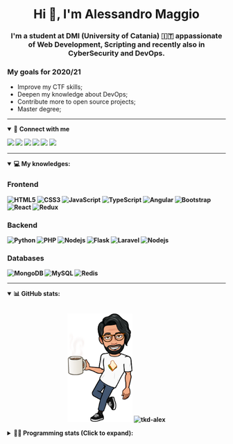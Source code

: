 <h1 align="center">Hi 👋, I'm Alessandro Maggio</h1>
<h3 align="center">I'm a student at DMI (University of Catania) 🇮🇹 appassionate of Web Development, Scripting and recently also in CyberSecurity and DevOps.</h3>

### My goals for 2020/21
- Improve my CTF skills;
- Deepen my knowledge about DevOps;
- Contribute more to open source projects;
- Master degree;

____

<details open>
<summary>🤝 <b>Connect with me<b></summary>

<p align = "center">

[<img src="https://img.shields.io/badge/twitter-1DA1F2.svg?&style=for-the-badge&logo=twitter&logoColor=white" />](https://twitter.com/TkdAxel)
[<img src ="https://img.shields.io/badge/portfolio-web-%23.svg?&style=for-the-badge&logo=&logoColor=white%22">](https://alessandromaggio.it/)
[<img src ="https://img.shields.io/badge/Telegram-1ca0f1.svg?&style=for-the-badge&logo=Telegram&logoColor=white%22&link=https://t.me/TkdAlex">](https://t.me/TkdAlex/)
[<img src="https://img.shields.io/badge/gmail-c14438.svg?&style=for-the-badge&logo=Gmail&logoColor=white&link=mailto:alex.tkd.alex@gmail.com"/>](mailto:alex.tkd.alex@gmail.com)
[<img src="https://img.shields.io/badge/linkedin-0077B5.svg?&style=for-the-badge&logo=linkedin&logoColor=white" />](https://www.linkedin.com/in/aalessandromaggio/)
[<img src = "https://img.shields.io/badge/instagram-E4405F.svg?&style=for-the-badge&logo=instagram&logoColor=white">](https://www.instagram.com/tkd_alex/)
<!--- [![Visits Badge](https://badges.pufler.dev/visits/tkd-alex/tkd-alex?style=for-the-badge&color=blue)](https://github.com/tkd-alex/tkd-alex) -->

</p>

</details>

---

<details open>
<summary>💻 <b>My knowledges</b>: </summary>

### Frontend
![HTML5](https://img.shields.io/badge/-HTML5-E34F26.svg?style=for-the-badge&logo=html5&logoColor=ffffff)
![CSS3](https://img.shields.io/badge/-CSS3-1572B6.svg?style=for-the-badge&logo=css3)
![JavaScript](https://img.shields.io/badge/-JavaScript-282C34?style=for-the-badge&logo=javascript)
![TypeScript](https://img.shields.io/badge/-TypeScript-007ACC?style=for-the-badge&logo=typescript)
![Angular](https://img.shields.io/badge/-Angular-DD0031?style=for-the-badge&logo=angular)
![Bootstrap](https://img.shields.io/badge/-Bootstrap-563D7C.svg?style=for-the-badge&logo=bootstrap)
![React](https://img.shields.io/badge/-React-282C34.svg?style=for-the-badge&logo=react&logoColor=ffffff)
![Redux](https://img.shields.io/badge/-Redux-764ABC.svg?style=for-the-badge&logo=redux)

### Backend
![Python](https://img.shields.io/badge/-Python-3776AB.svg?style=for-the-badge&logo=Python&logoColor=ffffff)
![PHP](https://img.shields.io/badge/-PHP-777BB4.svg?style=for-the-badge&logo=PHP&logoColor=ffffff)
![Nodejs](https://img.shields.io/badge/-Bash-4EAA25.svg?style=for-the-badge&logo=gnu-bash&logoColor=ffffff)
![Flask](https://img.shields.io/badge/-Flask-282C34.svg?style=for-the-badge&logo=flask)
![Laravel](https://img.shields.io/badge/-Laravel-FF2D20.svg?style=for-the-badge&logo=laravel&logoColor=ffffff)
![Nodejs](https://img.shields.io/badge/-Nodejs-339933.svg?style=for-the-badge&logo=Node.js&logoColor=ffffff)

### Databases
![MongoDB](https://img.shields.io/badge/-MongoDB-47A248?style=for-the-badge&logo=mongodb&logoColor=ffffff)
![MySQL](https://img.shields.io/badge/-MySQL-4479A1?style=for-the-badge&logo=mysql&logoColor=ffffff)
![Redis](https://img.shields.io/badge/-Redis-DC382D?style=for-the-badge&logo=Redis&logoColor=ffffff)

</details>

---

<details open>
 <summary>📊 <b>GitHub stats</b>: </summary>

<br>

<p align = "center">
    <img src="https://raw.githubusercontent.com/Tkd-Alex/tkd-alex/master/images/321517cd-ff68-41a7-b0d1-e765680568a7-8b6448d9-c944-4146-b633-adbdd25cb471-v1.png" height="250" />
    <img src="https://github-readme-stats.vercel.app/api?username=tkd-alex&show_icons=true&count_private=true&hide_border=true&line_height=25" alt="tkd-alex">
</p>

</design>

<details>
 <summary>👨‍💻 <b>Programming stats (Click to expand)</b>: </summary>
 
<!--START_SECTION:waka-->
**I'm an Early 🐤** 

```text
🌞 Morning    387 commits    █████░░░░░░░░░░░░░░░░░░░░   21.42% 
🌆 Daytime    729 commits    ██████████░░░░░░░░░░░░░░░   40.34% 
🌃 Evening    646 commits    █████████░░░░░░░░░░░░░░░░   35.75% 
🌙 Night      45 commits     ░░░░░░░░░░░░░░░░░░░░░░░░░   2.49%

```
📅 **I'm Most Productive on Wednesday** 

```text
Monday       304 commits    ████░░░░░░░░░░░░░░░░░░░░░   16.82% 
Tuesday      295 commits    ████░░░░░░░░░░░░░░░░░░░░░   16.33% 
Wednesday    327 commits    ████░░░░░░░░░░░░░░░░░░░░░   18.1% 
Thursday     311 commits    ████░░░░░░░░░░░░░░░░░░░░░   17.21% 
Friday       223 commits    ███░░░░░░░░░░░░░░░░░░░░░░   12.34% 
Saturday     182 commits    ██░░░░░░░░░░░░░░░░░░░░░░░   10.07% 
Sunday       165 commits    ██░░░░░░░░░░░░░░░░░░░░░░░   9.13%

```


📊 **This Week I Spent My Time On** 

```text
⌚︎ Time Zone: Europe/Rome

💬 Programming Languages: 
Python                   18 hrs 11 mins      ███████████████████░░░░░░   75.72% 
Java                     2 hrs 24 mins       ██░░░░░░░░░░░░░░░░░░░░░░░   10.04% 
Other                    1 hr 30 mins        █░░░░░░░░░░░░░░░░░░░░░░░░   6.28% 
C++                      42 mins             ░░░░░░░░░░░░░░░░░░░░░░░░░   2.95% 
Markdown                 34 mins             ░░░░░░░░░░░░░░░░░░░░░░░░░   2.37%

🔥 Editors: 
VS Code                  21 hrs 5 mins       ██████████████████████░░░   87.8% 
Sublime Text             2 hrs 55 mins       ███░░░░░░░░░░░░░░░░░░░░░░   12.2%

🐱‍💻 Projects: 
Twitch-Channel-Points-Min16 hrs 39 mins      █████████████████░░░░░░░░   69.3% 
Unknown Project          2 hrs 30 mins       ██░░░░░░░░░░░░░░░░░░░░░░░   10.44% 
Giannetto-Mobile         2 hrs 24 mins       ██░░░░░░░░░░░░░░░░░░░░░░░   10.05% 
myStore                  1 hr 12 mins        █░░░░░░░░░░░░░░░░░░░░░░░░   5.06% 
tdesktop-1.3.13          51 mins             █░░░░░░░░░░░░░░░░░░░░░░░░   3.56%

💻 Operating System: 
Linux                    24 hrs 1 min        █████████████████████████   100.0%

```

**I Mostly Code in Python** 

```text
Python                   27 repos            ██████████░░░░░░░░░░░░░░░   39.71% 
JavaScript               11 repos            ████░░░░░░░░░░░░░░░░░░░░░   16.18% 
PHP                      5 repos             █░░░░░░░░░░░░░░░░░░░░░░░░   7.35% 
CSS                      5 repos             █░░░░░░░░░░░░░░░░░░░░░░░░   7.35% 
HTML                     5 repos             █░░░░░░░░░░░░░░░░░░░░░░░░   7.35%

```



<!--END_SECTION:waka-->

</details>
